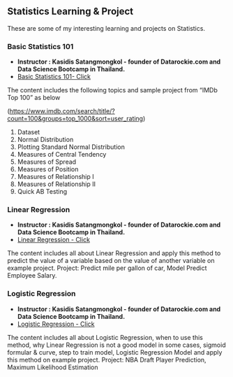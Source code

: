 ## Statistics Learning & Project
These are some of my interesting learning and projects on Statistics.

### Basic Statistics 101
- **Instructor : Kasidis Satangmongkol - founder of Datarockie.com and Data Science Bootcamp in Thailand.**
<a name=""></a>
- [Basic Statistics 101- Click](https://docs.google.com/spreadsheets/d/13Rq_mDjbVP51nUdqpXIKaqWLt_zX-oworwuG1VRE8gk/edit?usp=sharing)

The content includes the following topics and sample project from “IMDb Top 100” as below

<a name=""></a>
(https://www.imdb.com/search/title/?count=100&groups=top_1000&sort=user_rating)

1.	Dataset
2.	Normal Distribution
3.	Plotting Standard Normal Distribution
4.	Measures of Central Tendency
5.	Measures of Spread
6.	Measures of Position
7.	Measures of Relationship I
8.	Measures of Relationship II
9.	Quick AB Testing



### Linear Regression
- **Instructor : Kasidis Satangmongkol - founder of Datarockie.com and Data Science Bootcamp in Thailand.**
<a name=""></a>
- [Linear Regression - Click](https://docs.google.com/spreadsheets/d/1LAoN0pmcjfNHdrWdSxwKzhx3PDEuv3dnoJ2NfMuPBS8/edit?usp=sharing)
  
The content includes all about Linear Regression and apply this method to predict the value of a variable based on the value of another variable on example project.
Project: Predict mile per gallon of car, Model Predict Employee Salary.



### Logistic Regression
- **Instructor : Kasidis Satangmongkol - founder of Datarockie.com and Data Science Bootcamp in Thailand.**
<a name=""></a>
- [Logistic Regression - Click](https://docs.google.com/spreadsheets/d/1kLrnyK_Tem36Fpvih43kRWYVhbYIj5APMM4_SYKM9BA/edit?usp=sharing)

The content includes all about Logistic Regression, when to use this method, why Linear Regression is not a good model in some cases, sigmoid formular & curve, step to train model, Logistic Regression Model and apply this method on example project.
Project: NBA Draft Player Prediction, Maximum Likelihood Estimation
